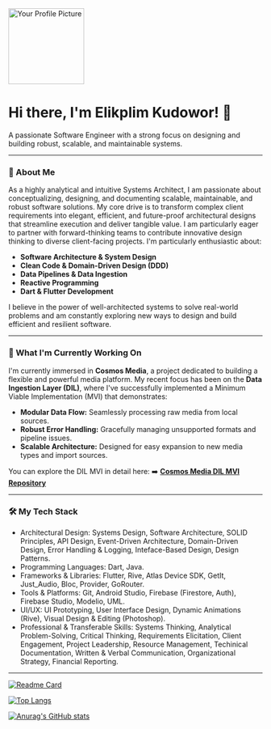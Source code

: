 
  <img src="https://avatars.githubusercontent.com/u/93808442?v=4" width="150px" alt="Your Profile Picture">
  <h1>Hi there, I'm Elikplim Kudowor! 👋</h1>
  <p>A passionate Software Engineer with a strong focus on designing and building robust, scalable, and maintainable systems.</p>
</div>

---

### 🚀 About Me

As a highly analytical and intuitive Systems Architect, I am passionate about conceptualizing, designing, and documenting scalable, maintainable, and robust software solutions. My core drive is to transform complex client requirements into elegant, efficient, and future-proof architectural designs that streamline execution and deliver tangible value. I am particularly eager to partner with forward-thinking teams to contribute innovative design thinking to diverse client-facing projects. I'm particularly enthusiastic about:

* **Software Architecture & System Design**
* **Clean Code & Domain-Driven Design (DDD)**
* **Data Pipelines & Data Ingestion**
* **Reactive Programming**
* **Dart & Flutter Development**

I believe in the power of well-architected systems to solve real-world problems and am constantly exploring new ways to design and build efficient and resilient software.

---

### 🌱 What I'm Currently Working On

I'm currently immersed in **Cosmos Media**, a project dedicated to building a flexible and powerful media platform. My recent focus has been on the **Data Ingestion Layer (DIL)**, where I've successfully implemented a Minimum Viable Implementation (MVI) that demonstrates:

* **Modular Data Flow:** Seamlessly processing raw media from local sources.
* **Robust Error Handling:** Gracefully managing unsupported formats and pipeline issues.
* **Scalable Architecture:** Designed for easy expansion to new media types and import sources.

You can explore the DIL MVI in detail here:
➡️ [**Cosmos Media DIL MVI Repository**](https://github.com/Hou-dini/cosmos-media-mvi)

---

### 🛠️ My Tech Stack
  
* Architectural Design: Systems Design, Software Architecture, SOLID Principles, API Design, Event-Driven Architecture, Domain-Driven Design, Error Handling & Logging, Inteface-Based Design, Design Patterns.
* Programming Languages: Dart, Java.
* Frameworks & Libraries: Flutter, Rive, Atlas Device SDK, GetIt, Just_Audio, Bloc, Provider, GoRouter.
* Tools & Platforms: Git, Android Studio, Firebase (Firestore, Auth), Firebase Studio, Modelio, UML.
* UI/UX: UI Prototyping, User Interface Design, Dynamic Animations (Rive), Visual Design & Editing (Photoshop).
* Professional & Transferable Skills: Systems Thinking, Analytical Problem-Solving, Critical Thinking, Requirements Elicitation, Client Engagement, Project Leadership, Resource Management, Techinical Documentation, Written & Verbal Communication, Organizational Strategy, Financial Reporting.

---
[![Readme Card](https://github-readme-stats.vercel.app/api/pin/?username=Hou-dini&repo=cosmos-media-mvi)](https://github.com/Hou-dini/cosmos-media-mvi)

[![Top Langs](https://github-readme-stats.vercel.app/api/top-langs/?username=Hou-dini&layout=compact)](https://github.com/anuraghazra/github-readme-stats)

[![Anurag's GitHub stats](https://github-readme-stats.vercel.app/api?username=hou-dini&show_icons=true&theme=transparent)](https://github.com/anuraghazra/github-readme-stats)

<!---
Hou-dini/Hou-dini is a ✨ special ✨ repository because its `README.md` (this file) appears on your GitHub profile.
You can click the Preview link to take a look at your changes.
--->
